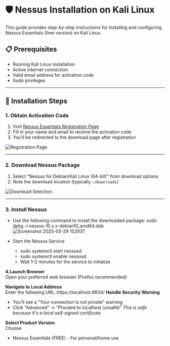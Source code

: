 # 🛡️ Nessus Installation on Kali Linux

This guide provides step-by-step instructions for installing and configuring Nessus Essentials (free version) on Kali Linux.

## 📋 Prerequisites
- Running Kali Linux installation 
- Active internet connection
- Valid email address for activation code
- Sudo privileges

---

## 🚀 Installation Steps

### 1. Obtain Activation Code
1. Visit [Nessus Essentials Registration Page](https://www.tenable.com/products/nessus/nessus-essentials)
2. Fill in your name and email to receive the activation code
3. You'll be redirected to the download page after registration

![Registration Page](https://github.com/user-attachments/assets/ccb1a710-0837-4d62-9ad8-7024953325e7)

---

### 2. Download Nessus Package
1. Select "Nessus for Debian/Kali Linux (64-bit)" from download options
2. Note the download location (typically `~/Downloads`)

![Download Selection](https://github.com/user-attachments/assets/962dadf6-eee5-4272-9646-c4c3fa9e6daf)

---

### 3. Install Nessus
- Use the following command to install the downloaded package:
sudo dpkg -i nessus-10.x.x-debian10_amd64.deb
![Screenshot 2025-05-29 152937](https://github.com/user-attachments/assets/4923c940-723a-4468-b248-1aec264514ba)

- Start the Nessus Service
  - sudo systemctl start nessusd
  - sudo systemctl enable nessusd
  - Wait 1–2 minutes for the service to initialize



 **4.Launch Browser**  
   Open your preferred web browser (Firefox recommended)

**Navigate to Local Address**  
   Enter the following URL: https://localhost:8834/
 **Handle Security Warning**  
- You'll see a "Your connection is not private" warning
- Click "Advanced" → "Proceed to localhost (unsafe)"
*This is safe because it's a local self-signed certificate*

**Select Product Version**  
Choose 
+ Nessus Essentials (FREE) - For personal/home use


